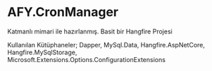 # AFY.CronManager

Katmanlı mimari ile hazırlanmış.
Basit bir Hangfire Projesi

Kullanılan Kütüphaneler;
Dapper,
MySql.Data,
Hangfire.AspNetCore,
Hangfire.MySqlStorage,
Microsoft.Extensions.Options.ConfigurationExtensions
